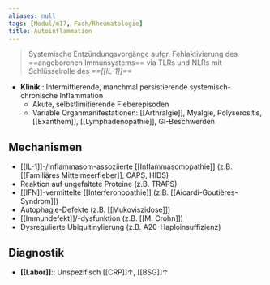 ```yaml
---
aliases: null
tags: [Modul/m17, Fach/Rheumatologie]
title: Autoinflammation
---
```

> Systemische Entzündungsvorgänge aufgr. Fehlaktivierung des ==angeborenen Immunsystems== via TLRs und NLRs mit Schlüsselrolle des *==[[IL-1]]==*
- **Klinik**:: Intermittierende, manchmal persistierende systemisch-chronische Inflammation
	- Akute, selbstlimitierende Fieberepisoden
	- Variable Organmanifestationen: [[Arthralgie]], Myalgie, Polyserositis, [[Exanthem]], [[Lymphadenopathie]], GI-Beschwerden

## Mechanismen
- [[IL-1]]-/Inflammasom-assoziierte [[Inflammasomopathie]] (z.B. [[Familiäres Mittelmeerfieber]], CAPS, HIDS)
- Reaktion auf ungefaltete Proteine (z.B. TRAPS)
- [[IFN]]-vermittelte [[Interferonopathie]] (z.B. [[Aicardi-Goutières-Syndrom]])
- Autophagie-Defekte (z.B. [[Mukoviszidose]])
- [[Immundefekt]]/-dysfunktion (z.B. [[M. Crohn]])
- Dysregulierte Ubiquitinylierung (z.B. A20-Haploinsuffizienz)

## Diagnostik
- **[[Labor]]**:: Unspezifisch [[CRP]]↑, [[BSG]]↑